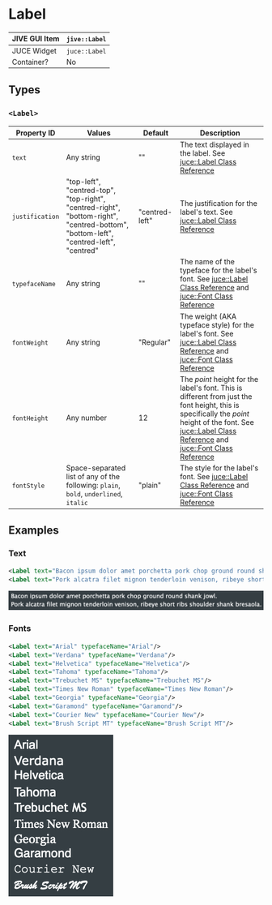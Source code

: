 # Label

| JIVE GUI Item | `jive::Label` |
|---------------|---------------|
| JUCE Widget   | `juce::Label` |
| Container?    | No            |

## Types

### `<Label>`

| Property ID | Values | Default | Description |
|-------------|--------|---------|-------------|
| `text`      | Any string | ""      | The text displayed in the label. See [juce::Label Class Reference](https://docs.juce.com/master/classLabel.html#a3f0ca22cb63e924d3db23da48c210790) |
| `justification` | "top-left", "centred-top", "top-right", "centred-right", "bottom-right", "centred-bottom", "bottom-left", "centred-left", "centred" | "centred-left" | The justification for the label's text. See [juce::Label Class Reference](https://docs.juce.com/master/classLabel.html#a9d857b984a1762b70424f4893efe99d2) |
| `typefaceName` | Any string | ""      | The name of the typeface for the label's font. See [juce::Label Class Reference](https://docs.juce.com/master/classLabel.html#af590df032e89790278b1b00ce4083d1d) and [juce::Font Class Reference](https://docs.juce.com/master/classFont.html#a79a3169e0685ade146aefe20b2250745) |
| `fontWeight` | Any string | "Regular" | The weight (AKA typeface style) for the label's font. See [juce::Label Class Reference](https://docs.juce.com/master/classLabel.html#af590df032e89790278b1b00ce4083d1d) and [juce::Font Class Reference](https://docs.juce.com/master/classFont.html#a844b7f87922aabf01971921f44d2662f) |
| `fontHeight` | Any number | 12      | The _point_ height for the label's font. This is different from just the font height, this is specifically the _point_ height of the font. See [juce::Label Class Reference](https://docs.juce.com/master/classLabel.html#af590df032e89790278b1b00ce4083d1d) and [juce::Font Class Reference](https://docs.juce.com/master/classFont.html#a2836004f680de86d7a793dec841e6fd5) |
| `fontStyle` | Space-separated list of any of the following: `plain`, `bold`, `underlined`, `italic` | "plain" | The style for the label's font. See [juce::Label Class Reference](https://docs.juce.com/master/classLabel.html#af590df032e89790278b1b00ce4083d1d) and [juce::Font Class Reference](https://docs.juce.com/master/classFont.html#a6e4e89d5c6b92af16360307ea8b0a905) |

## Examples

### Text

```xml
<Label text="Bacon ipsum dolor amet porchetta pork chop ground round shank jowl."/>
<Label text="Pork alcatra filet mignon tenderloin venison, ribeye short ribs shoulder shank bresaola."/>
```

![Label - Text Example](images/label-text.jpg)

### Fonts

```xml
<Label text="Arial" typefaceName="Arial"/>
<Label text="Verdana" typefaceName="Verdana"/>
<Label text="Helvetica" typefaceName="Helvetica"/>
<Label text="Tahoma" typefaceName="Tahoma"/>
<Label text="Trebuchet MS" typefaceName="Trebuchet MS"/>
<Label text="Times New Roman" typefaceName="Times New Roman"/>
<Label text="Georgia" typefaceName="Georgia"/>
<Label text="Garamond" typefaceName="Garamond"/>
<Label text="Courier New" typefaceName="Courier New"/>
<Label text="Brush Script MT" typefaceName="Brush Script MT"/>
```

![Label - Font Example](images/label-fonts.jpg)
